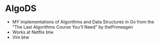 # AlgoDS
- MY implementations of Algorithms and Data Structures in Go from the "The Last Algorithms Course You'll Need" by thePrimeagen
- Works at Netflix btw
- Vim btw